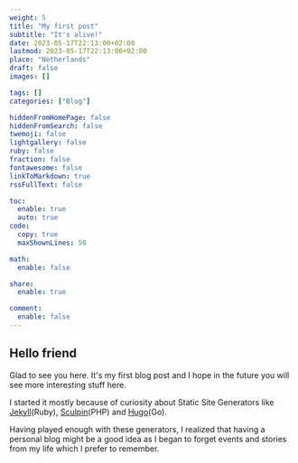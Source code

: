 ```yaml
---
weight: 5
title: "My first post"
subtitle: "It's alive!"
date: 2023-05-17T22:13:00+02:00
lastmod: 2023-05-17T22:13:00+02:00
place: "Netherlands"
draft: false
images: []

tags: []
categories: ["Blog"]

hiddenFromHomePage: false
hiddenFromSearch: false
twemoji: false
lightgallery: false
ruby: false
fraction: false
fontawesome: false
linkToMarkdown: true
rssFullText: false

toc:
  enable: true
  auto: true
code:
  copy: true
  maxShownLines: 50

math:
  enable: false

share:
  enable: true

comment:
  enable: false
---
```


## Hello friend

Glad to see you here. It's my first blog post and I hope in the future you will see more interesting
stuff here.

I started it mostly because of curiosity about Static Site Generators like [Jekyll](https://jekyllrb.com/)(Ruby), [Sculpin](https://sculpin.io/)(PHP) and [Hugo](https://gohugo.io/)(Go).

Having played enough with these generators, I realized that having a personal blog might be a good idea as I began to
forget events and stories from my life which I prefer to remember.